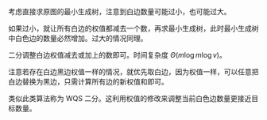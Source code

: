 考虑直接求原图的最小生成树，注意到白边数量可能过小，也可能过大。

如果过小，就让所有白边的权值都减去一个数，再求最小生成树，此时最小生成树中白色边的数量必然增加。过大的情况同理。

二分调整白边权值减去或加上的数即可。时间复杂度 $\Theta(m\log m\log v)$。

注意若存在白边黑边权值一样的情况，就优先取白边，因为权值一样，可以任意把白边替换为黑边，只需计算所有边的新权值和即可。

类似此类算法称为 WQS 二分。这利用权值的修改来调整当前白色边数量更接近目标数量。
